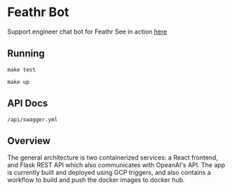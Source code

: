 # Feathr Bot
Support engineer chat bot for Feathr
See in action [here](https://feathr-web-3giubdgjdq-uc.a.run.app/)

## Running
```
make test
```
```
make up
```

## API Docs
```
/api/swagger.yml
```

## Overview
The general architecture is two containerized services: a React frontend, and Flask REST API which also communicates with OpeanAI's API. 
The app is currently built and deployed using GCP triggers, and also contains a workflow to build and push the docker images to docker hub.